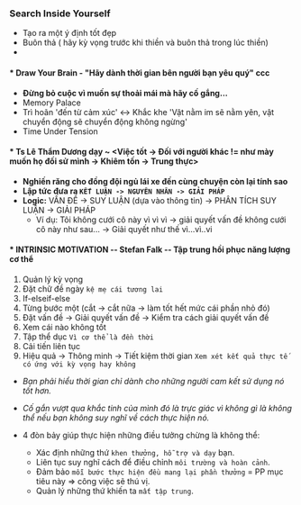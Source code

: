 ### Search Inside Yourself

- Tạo ra một ý định tốt đẹp
- Buôn thả ( hãy kỳ vọng trước khi thiền và buôn thả trong lúc thiền)
-

#### \* Draw Your Brain - "Hãy dành thời gian bên người bạn yêu quý" ccc

- **Đừng bỏ cuộc vì muốn sự thoải mái mà hãy cố gắng...**
- Memory Palace
- Trì hoãn 'đến từ cảm xúc' <-> Khắc khe 'Vật nằm im sẽ nằm yên, vật chuyển động sẽ chuyển động không ngừng'
- Time Under Tension

#### \* Ts Lê Thẩm Dương dạy ~ <Việc tốt -> Đối với người khác != như mày muốn họ đối sử mình -> Khiêm tốn -> Trung thực>

- **Nghiến răng cho đồng đội ngủ lái xe đến cùng chuyện còn lại tính sao**
- **Lập tức đưa ra `KẾT LUẬN -> NGUYÊN NHÂN -> GIẢI PHÁP`**
- **Logic:** VẤN ĐỀ -> SUY LUẬN (dựa vào thông tin) -> PHÂN TÍCH SUY LUẬN -> GIẢI PHÁP
  - Ví dụ: Tôi không cưới cô này vì vì vì -> giải quyết vấn đề không cưới cô này như sau... -> Giải quyết như thế vì...vì..vi

#### \* INTRINSIC MOTIVATION -- Stefan Falk -- Tập trung hồi phục năng lượng cơ thể

1. Quản lý kỳ vọng
2. Đặt chữ đề ngày `kệ mẹ cái tương lai`
3. If-elseif-else
4. Từng bước một (cắt -> cắt nữa -> làm tốt hết mức cái phần nhỏ đó)
5. Đặt vấn đề -> Giải quyết vấn đề -> Kiểm tra cách giải quyết vấn đề
6. Xem cái nào không tốt
7. Tập thể dục `Vì cơ thể là đền thời`
8. Cải tiến liên tục
9. Hiệu quả -> Thông minh -> Tiết kiệm thời gian `Xem xét kết quả thực tế có ứng với kỳ vọng hay không`

- _Bạn phải hiểu thời gian chỉ dành cho những người cam kết sử dụng nó tốt hơn._

- _Cố gắn vượt qua khắc tinh của mình đó là trực giác vì không gì là không thể nếu bạn không suy nghĩ về cách thực hiện nó._

- 4 đòn bảy giúp thực hiện những điều tưởng chừng là không thể:
  - Xác định những thứ `khen thưởng, hỗ trợ và dạy` bạn.
  - Liên tục suy nghĩ cách để điều chỉnh `môi trường và hoàn cảnh`.
  - Đảm bảo `mỗi bước thực hiện đều mang lại phần thưởng` = PP mục tiêu này => công việc sẽ thú vị.
  - Quản lý những thứ khiến ta `mất tập trung`.
